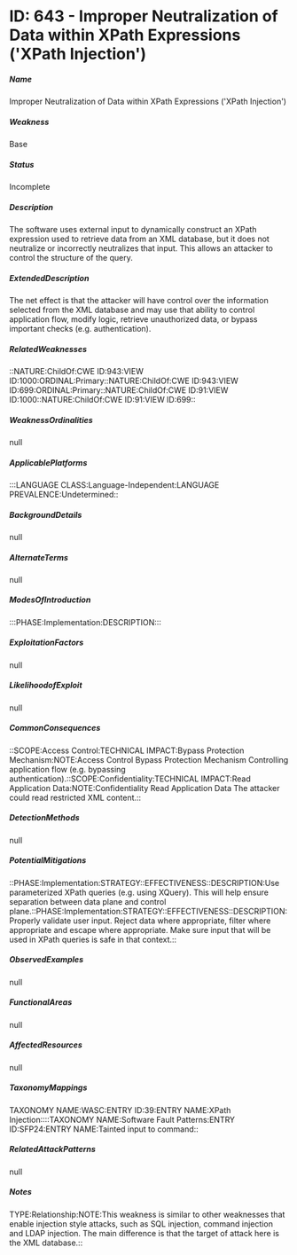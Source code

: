 # ID: 643 - Improper Neutralization of Data within XPath Expressions ('XPath Injection')
<h5>Name</h5>Improper Neutralization of Data within XPath Expressions ('XPath Injection')
<h5>Weakness</h5>Base
<h5>Status</h5>Incomplete
<h5>Description</h5>The software uses external input to dynamically construct an XPath expression used to retrieve data from an XML database, but it does not neutralize or incorrectly neutralizes that input. This allows an attacker to control the structure of the query.
<h5>ExtendedDescription</h5>The net effect is that the attacker will have control over the information selected from the XML database and may use that ability to control application flow, modify logic, retrieve unauthorized data, or bypass important checks (e.g. authentication).
<h5>RelatedWeaknesses</h5>::NATURE:ChildOf:CWE ID:943:VIEW ID:1000:ORDINAL:Primary::NATURE:ChildOf:CWE ID:943:VIEW ID:699:ORDINAL:Primary::NATURE:ChildOf:CWE ID:91:VIEW ID:1000::NATURE:ChildOf:CWE ID:91:VIEW ID:699::
<h5>WeaknessOrdinalities</h5>null
<h5>ApplicablePlatforms</h5>:::LANGUAGE CLASS:Language-Independent:LANGUAGE PREVALENCE:Undetermined::
<h5>BackgroundDetails</h5>null
<h5>AlternateTerms</h5>null
<h5>ModesOfIntroduction</h5>:::PHASE:Implementation:DESCRIPTION:::
<h5>ExploitationFactors</h5>null
<h5>LikelihoodofExploit</h5>null
<h5>CommonConsequences</h5>::SCOPE:Access Control:TECHNICAL IMPACT:Bypass Protection Mechanism:NOTE:Access Control Bypass Protection Mechanism Controlling application flow (e.g. bypassing authentication).::SCOPE:Confidentiality:TECHNICAL IMPACT:Read Application Data:NOTE:Confidentiality Read Application Data The attacker could read restricted XML content.::
<h5>DetectionMethods</h5>null
<h5>PotentialMitigations</h5>::PHASE:Implementation:STRATEGY::EFFECTIVENESS::DESCRIPTION:Use parameterized XPath queries (e.g. using XQuery). This will help ensure separation between data plane and control plane.::PHASE:Implementation:STRATEGY::EFFECTIVENESS::DESCRIPTION:Properly validate user input. Reject data where appropriate, filter where appropriate and escape where appropriate. Make sure input that will be used in XPath queries is safe in that context.::
<h5>ObservedExamples</h5>null
<h5>FunctionalAreas</h5>null
<h5>AffectedResources</h5>null
<h5>TaxonomyMappings</h5>TAXONOMY NAME:WASC:ENTRY ID:39:ENTRY NAME:XPath Injection::::TAXONOMY NAME:Software Fault Patterns:ENTRY ID:SFP24:ENTRY NAME:Tainted input to command::
<h5>RelatedAttackPatterns</h5>null
<h5>Notes</h5>TYPE:Relationship:NOTE:This weakness is similar to other weaknesses that enable injection style attacks, such as SQL injection, command injection and LDAP injection. The main difference is that the target of attack here is the XML database.::

